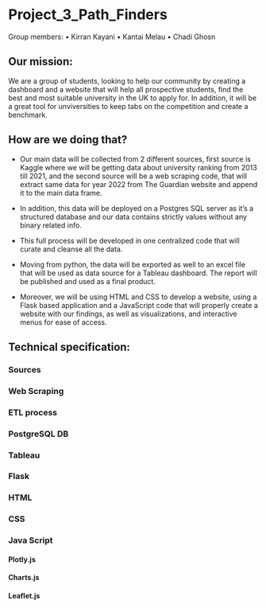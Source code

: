 # Project_3_Path_Finders

Group members:
•	Kirran Kayani
•	Kantai Melau
•	Chadi Ghosn

## Our mission:
We are a group of students, looking to help our community by creating a dashboard and a website that will help all prospective students, find the best and most suitable university in the UK to apply for. In addition, it will be a great tool for unviversities to keep tabs on the competition and create a benchmark.
 
## How are we doing that?
* Our main data will be collected from 2 different sources, first source is Kaggle where we will be getting data about university ranking from 2013 till 2021, and the second source will be a web scraping code, that will extract same data for year 2022 from The Guardian website and append it to the main data frame.

* In addition, this data will be deployed on a Postgres SQL server as it’s a structured database and our data contains strictly values without any binary related info.

* This full process will be developed in one centralized code that will curate and cleanse all the data.

* Moving from python, the data will be exported as well to an excel file that will be used as data source for a Tableau dashboard. The report will be published and used as a final product.

* Moreover, we will be using HTML and CSS to develop a website, using a Flask based application and a JavaScript code that will properly create a website with our findings, as well as visualizations, and interactive menus for ease of access.

## Technical specification:
### Sources
### Web Scraping
### ETL process
### PostgreSQL DB
### Tableau
### Flask
### HTML
### CSS
### Java Script
 #### Plotly.js
 #### Charts.js
 #### Leaflet.js
